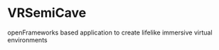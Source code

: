 VRSemiCave
==========

openFrameworks based application to create lifelike immersive virtual environments
